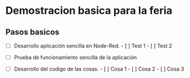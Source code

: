 # Demostracion basica para la feria

## Pasos basicos

- [ ] Desarrollo aplicación sencilla en Node-Red.
      - [ ] Test 1
      - [ ] Test 2
- [ ] Prueba de funcionamiento sencilla de la aplicación
- [ ] Desarrollo del codigo de las cosas.
      - [ ] Cosa 1
      - [ ] Cosa 2
      - [ ] Cosa 3

